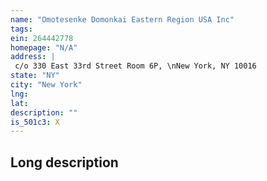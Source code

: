 ```yaml
---
name: "Omotesenke Domonkai Eastern Region USA Inc"
tags:
ein: 264442778
homepage: "N/A"
address: |
 c/o 330 East 33rd Street Room 6P, \nNew York, NY 10016
state: "NY"
city: "New York"
lng: 
lat: 
description: ""
is_501c3: X
---
```


## Long description



